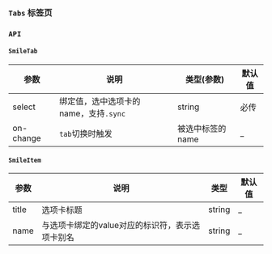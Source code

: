 ### `Tabs` 标签页

<ClientOnly>
<template>
  <ShowComponent label="基础">
    <template #component-body>
      <ShowComponentItem>
        <smile-tab
          :select.sync="name"
        >
          <smile-tab-item title="tab1" name="tab1">内容1</smile-tab-item>
          <smile-tab-item title="tab2" name="tab2">内容2</smile-tab-item>
          <smile-tab-item title="tab3" name="tab3">内容3</smile-tab-item>
          <smile-tab-item title="tab4" name="tab4">内容4</smile-tab-item>
        </smile-tab>
      </ShowComponentItem>
    </template>
    <template #component-code>
    
  ```vue
  <template>
    <smile-tab
      :select.sync="name"
    >
      <smile-tab-item title="tab1" name="tab1">内容1</smile-tab-item>
      <smile-tab-item title="tab2" name="tab2">内容2</smile-tab-item>
      <smile-tab-item title="tab3" name="tab3">内容3</smile-tab-item>
      <smile-tab-item title="tab4" name="tab4">内容4</smile-tab-item>
    </smile-tab>
  </template>
  <script>
    export default {
      name: 'App',
      data () {
        return {
          name: 'tab1'
        };
      },
    };
  </script>
  ```
   </template>
  </ShowComponent>
   <ShowComponent label="监听改变">
      <template #component-body>
        <ShowComponentItem>
          <smile-tab
            :select.sync="name1"
          >
            <smile-tab-item title="tab1" name="tab1">内容1</smile-tab-item>
            <smile-tab-item title="tab2" name="tab2">内容2</smile-tab-item>
            <smile-tab-item title="tab3" name="tab3">内容3</smile-tab-item>
            <smile-tab-item title="tab4" name="tab4">内容4</smile-tab-item>
          </smile-tab>
        </ShowComponentItem>
      </template>
      <template #component-code>
      
  ```vue
  <template>
    <smile-tab
      :select.sync="name1"
      @on-change="onChange"
    >
      <smile-tab-item title="tab1" name="tab1">内容1</smile-tab-item>
      <smile-tab-item title="tab2" name="tab2">内容2</smile-tab-item>
      <smile-tab-item title="tab3" name="tab3">内容3</smile-tab-item>
      <smile-tab-item title="tab4" name="tab4">内容4</smile-tab-item>
    </smile-tab>
  </template>
  <script>
    export default {
      name: 'App',
      data () {
        return {
          name1: 'tab2'
        };
      },
      mounted () {
      },
      methods: {
        onChange (name) {
          console.log('切换', name);
        }
      }
    };
  </script>
  ```
  </template>
  </ShowComponent>
</template>
</ClientOnly>

<script>
export default {
  name: 'App',
  data () {
    return {
      name: 'tab1',
      name1: 'tab2'
    };
  },
  mounted () {
  },
  methods: {
    onChange (name) {
      console.log('切换', name);
    }
  }
};
</script>

### `API`

#### `SmileTab`
|    参数      | 说明 | 类型(参数) | 默认值 |
| ----------   | ---  | ---- | ------ | 
| select       | 绑定值，选中选项卡的name，支持`.sync` |string| 必传 |
| on-change    | `tab`切换时触发 | 被选中标签的name | _ |

#### `SmileItem`
|    参数      | 说明 | 类型 | 默认值 |
| ----------   | ---  | ---- | ------ | 
| title    | 选项卡标题  |string| _ |
| name     | 与选项卡绑定的value对应的标识符，表示选项卡别名  | string | _ |
